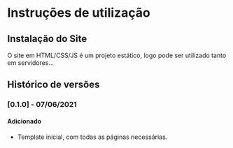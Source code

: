 # Instruções de utilização

## Instalação do Site

O site em HTML/CSS/JS é um projeto estático, logo pode ser utilizado tanto em servidores...

## Histórico de versões

### [0.1.0] - 07/06/2021
#### Adicionado
- Template inicial, com todas as páginas necessárias.
